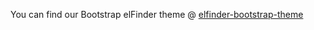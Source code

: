 You can find our Bootstrap elFinder theme @ [elfinder-bootstrap-theme](https://github.com/StudioJunkyard/LibreICONS/tree/master/themes/elFinder)
